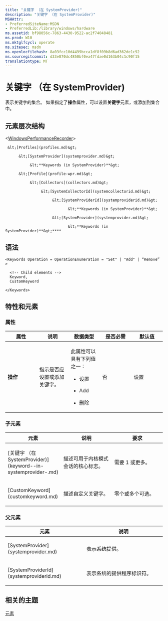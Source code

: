 ```yaml
---
title: "关键字 （在 SystemProvider)"
description: "关键字 （在 SystemProvider)"
MSHAttr:
- PreferredSiteName:MSDN
- PreferredLib:/library/windows/hardware
ms.assetid: bf98056c-7863-4430-9522-ac2f74048481
ms.prod: W10
ms.mktglfcycl: operate
ms.sitesec: msdn
ms.openlocfilehash: 8a03fcc10d4499bcca1df8f09b8d6ad362de1c92
ms.sourcegitcommit: d33e870dc4850bf0ea47fdae0d163b04c1c90f15
translationtype: MT
---
```

# <a name="keywords-in-systemprovider"></a>关键字 （在 SystemProvider)


表示关键字的集合。 如果指定了**操作**属性，可以设置**关键字**元素，或添加到集合中。

## <a name="element-hierarchy"></a>元素层次结构


&lt;[WindowsPerformanceRecorder](windowsperformancerecorder.md)&gt;

     &lt;[Profiles](profiles.md)&gt;

          &lt;[SystemProvider](systemprovider.md)&gt;

               &lt;**Keywords (in SystemProvider)**&gt;

          &lt;[Profile](profile-wpr.md)&gt;

               &lt;[Collectors](collectors.md)&gt;

                    &lt;[SystemCollectorId](systemcollectorid.md)&gt;

                         &lt;[SystemProviderId](systemproviderid.md)&gt;

                                &lt;**Keywords (in SystemProvider)**&gt;

                         &lt;[SystemProvider](systemprovider.md)&gt;

                                &lt;**Keywords (in SystemProvider)**&gt;****

## <a name="syntax"></a>语法


``` syntax
<Keywords Operation = OperationEnumeration = "Set" | "Add" | “Remove” >

  <!-- Child elements -->
  Keyword,
  CustomKeyword

</Keywords>
```

## <a name="attributes-and-elements"></a>特性和元素


### <a name="attributes"></a>属性

<table>
<colgroup>
<col width="20%" />
<col width="20%" />
<col width="20%" />
<col width="20%" />
<col width="20%" />
</colgroup>
<thead>
<tr class="header">
<th>属性</th>
<th>说明</th>
<th>数据类型</th>
<th>是否必需</th>
<th>默认值</th>
</tr>
</thead>
<tbody>
<tr class="odd">
<td><p><strong>操作</strong></p></td>
<td><p>指示是否应设置或添加关键字。</p></td>
<td><p>此属性可以具有下列值之一︰</p>
<ul>
<li><p>设置</p></li>
<li><p>Add</p></li>
<li><p>删除</p></li>
</ul></td>
<td><p>否</p></td>
<td><p>设置</p></td>
</tr>
</tbody>
</table>

 

### <a name="child-elements"></a>子元素

<table>
<colgroup>
<col width="33%" />
<col width="33%" />
<col width="33%" />
</colgroup>
<thead>
<tr class="header">
<th>元素</th>
<th>说明</th>
<th>要求</th>
</tr>
</thead>
<tbody>
<tr class="odd">
<td><p>[关键字 （在 SystemProvider)](keyword--in-systemprovider-.md)</p></td>
<td><p>描述可用于内核模式会话的核心标志。</p></td>
<td><p>需要 1 或更多。</p></td>
</tr>
<tr class="even">
<td><p>[CustomKeyword](customkeyword.md)</p></td>
<td><p>描述自定义关键字。</p></td>
<td><p>零个或多个可选。</p></td>
</tr>
</tbody>
</table>

 

### <a name="parent-elements"></a>父元素

<table>
<colgroup>
<col width="50%" />
<col width="50%" />
</colgroup>
<thead>
<tr class="header">
<th>元素</th>
<th>说明</th>
</tr>
</thead>
<tbody>
<tr class="odd">
<td><p>[SystemProvider](systemprovider.md)</p></td>
<td><p>表示系统提供。</p></td>
</tr>
<tr class="even">
<td><p>[SystemProviderId](systemproviderid.md)</p></td>
<td><p>表示系统的提供程序标识符。</p></td>
</tr>
</tbody>
</table>

 

## <a name="related-topics"></a>相关的主题


[元素](elements.md)

 

 







